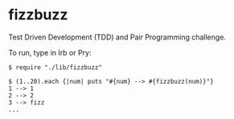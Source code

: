 # fizzbuzz
Test Driven Development (TDD) and Pair Programming challenge.  
  
To run, type in Irb or Pry:  

```  
$ require "./lib/fizzbuzz"  
  
$ (1..20).each {|num| puts "#{num} --> #{fizzbuzz(num)}"}  
1 --> 1  
2 --> 2  
3 --> fizz  
...  

```  

